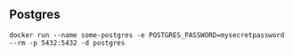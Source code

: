 ## Postgres

`docker run --name some-postgres -e POSTGRES_PASSWORD=mysecretpassword --rm -p 5432:5432 -d postgres`